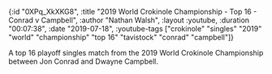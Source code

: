 {:id "0XPq_XkXKG8",
 :title
 "2019 World Crokinole Championship - Top 16 - Conrad v Campbell",
 :author "Nathan Walsh",
 :layout :youtube,
 :duration "00:07:38",
 :date "2019-07-18",
 :youtube-tags
 ["crokinole"
  "singles"
  "2019"
  "world"
  "championship"
  "top 16"
  "tavistock"
  "conrad"
  "campbell"]}


A top 16 playoff singles match from the 2019 World Crokinole Championship between Jon Conrad and Dwayne Campbell.
